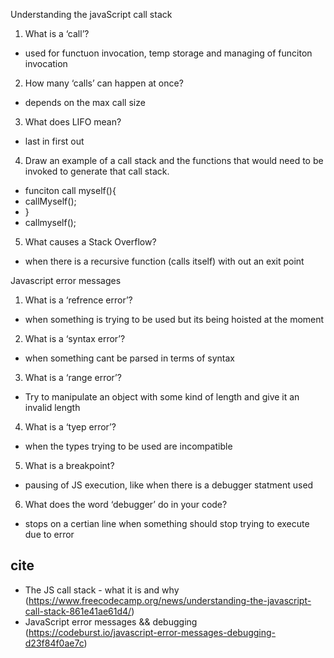 Understanding the javaScript call stack

1. What is a ‘call’?
  - used for functuon invocation, temp storage and managing of funciton invocation
2. How many ‘calls’ can happen at once?
  - depends on the max call size
3. What does LIFO mean?
  - last in first out
4. Draw an example of a call stack and the functions that would need to be invoked to generate that call stack.
  - funciton call myself(){
 -   callMyself();
 - }
 - callmyself(); 
5. What causes a Stack Overflow?
  - when there is a recursive function (calls itself) with out an exit point


Javascript error messages

1. What is a ‘refrence error’?
  - when something is trying to be used but its being hoisted at the moment
2. What is a ‘syntax error’?
  - when something cant be parsed in terms of syntax
3. What is a ‘range error’?
  - Try to manipulate an object with some kind of length and give it an invalid length
4. What is a ‘tyep error’?
  - when the types trying to be used are incompatible
5. What is a breakpoint?
  - pausing of JS execution, like when there is a debugger statment used
6. What does the word ‘debugger’ do in your code?
  - stops on a certian line when something should stop trying to execute due to error

## cite 
- The JS call stack - what it is and why (https://www.freecodecamp.org/news/understanding-the-javascript-call-stack-861e41ae61d4/)
- JavaScript error messages && debugging (https://codeburst.io/javascript-error-messages-debugging-d23f84f0ae7c)